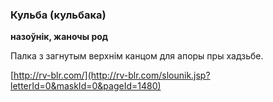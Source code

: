 ### Кульба (кульбака)
**назоўнік, жаночы род**

Палка з загнутым верхнім канцом для апоры пры хадзьбе.

<a rel="author">[http://rv-blr.com/](http://rv-blr.com/slounik.jsp?letterId=0&maskId=0&pageId=1480)</a>
